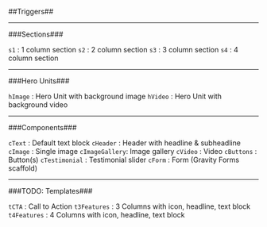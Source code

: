 
##Triggers##

---

###Sections###

`s1` : 1 column section
`s2` : 2 column section
`s3` : 3 column section
`s4` : 4 column section

---

###Hero Units###

`hImage` : Hero Unit with background image 
`hVideo` : Hero Unit with background video

---

###Components###

`cText` : Default text block
`cHeader` : Header with headline & subheadline
`cImage` : Single image
`cImageGallery`: Image gallery
`cVideo` : Video
`cButtons` : Button(s)
`cTestimonial` : Testimonial slider
`cForm` : Form (Gravity Forms scaffold)

---

###TODO: Templates###

`tCTA` : Call to Action
`t3Features` : 3 Columns with icon, headline, text block
`t4Features` : 4 Columns with icon, headline, text block